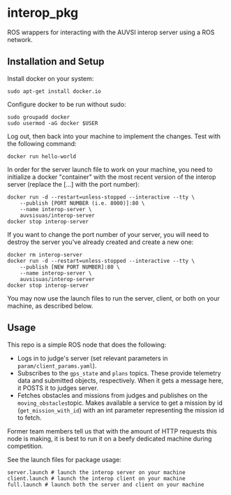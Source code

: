 # interop_pkg
ROS wrappers for interacting with the AUVSI interop server using a ROS network.

## Installation and Setup

Install docker on your system:

```
sudo apt-get install docker.io
```

Configure docker to be run without sudo:

```
sudo groupadd docker
sudo usermod -aG docker $USER
```

Log out, then back into your machine to implement the changes. Test with the following command:

```
docker run hello-world
```

In order for the server launch file to work on your machine, you need to initialize a docker "container" with the most recent version of the interop server (replace the [...] with the port number):

```
docker run -d --restart=unless-stopped --interactive --tty \
    --publish [PORT NUMBER (i.e. 8000)]:80 \
    --name interop-server \
    auvsisuas/interop-server
docker stop interop-server
```
If you want to change the port number of your server, you will need to destroy the server you've already created and create a new one:
```
docker rm interop-server
docker run -d --restart=unless-stopped --interactive --tty \
    --publish [NEW PORT NUMBER]:80 \
    --name interop-server \
    auvsisuas/interop-server
docker stop interop-server
```
You may now use the launch files to run the server, client, or both on your machine, as described below.

## Usage
This repo is a simple ROS node that does the following:
* Logs in to judge's server (set relevant parameters in `param/client_params.yaml`).
* Subscribes to the `gps_state` and `plans` topics. These provide telemetry data and submitted objects, respectively. When it gets a message here, it POSTS it to judges server.
* Fetches obstacles and missions from judges and publishes on the `moving_obstacles`topic. Makes available a service to get a mission by id (`get_mission_with_id`) with an int parameter representing the mission id to fetch.

Former team members tell us that with the amount of HTTP requests this node is making, it is best to run it on a beefy dedicated machine during competition.

See the launch files for package usage:
```
server.launch # launch the interop server on your machine
client.launch # launch the interop client on your machine
full.launch # launch both the server and client on your machine
```
